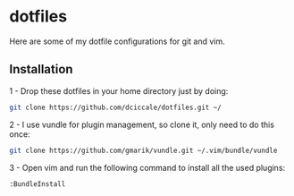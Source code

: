 # dotfiles

Here are some of my dotfile configurations for git and vim.

## Installation

1 - Drop these dotfiles in your home directory just by doing:

```bash
git clone https://github.com/dciccale/dotfiles.git ~/
```


2 - I use vundle for plugin management, so clone it, only need to do this once:

```bash
git clone https://github.com/gmarik/vundle.git ~/.vim/bundle/vundle
```


3 - Open vim and run the following command to install all the used plugins:

```
:BundleInstall
```
